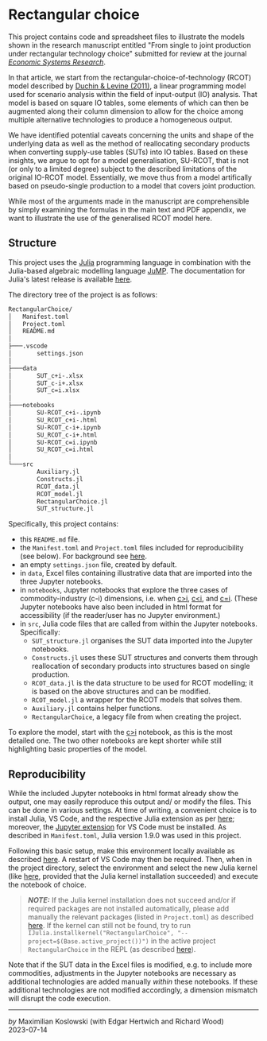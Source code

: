 [_metadata_:author]:- "Max Koslowski"
[_metadata_:affiliation]:- "NTNU, Norway"
[_metadata_:contact]:- "maximilian.koslowski at ntnu.no"
[_metadata_:date]:- "2023-07-11 14:13:14"

# Rectangular choice
This project contains code and spreadsheet files to illustrate the models shown in the research manuscript entitled "From single to joint production under rectangular technology choice" submitted for review at the journal [*Economic Systems Research*](https://www.tandfonline.com/journals/cesr20).

In that article, we start from the rectangular-choice-of-technology (RCOT) model described by [Duchin & Levine (2011)](https://doi.org/10.1080/09535314.2011.571238), a linear programming model used for scenario analysis within the field of input-output (IO) analysis. That model is based on square IO tables, some elements of which can then be augmented along their column dimension to allow for the choice among multiple alternative technologies to produce a homogeneous output.

We have identified potential caveats concerning the units and shape of the underlying data as well as the method of reallocating secondary products when converting supply-use tables (SUTs) into IO tables. Based on these insights, we argue to opt for a model generalisation, SU-RCOT, that is not (or only to a limited degree) subject to the described limitations of the original IO-RCOT model. Essentially, we move thus from a model artifically based on pseudo-single production to a model that covers joint production.

While most of the arguments made in the manuscript are comprehensible by simply examining the formulas in the main text and PDF appendix, we want to illustrate the use of the generalised RCOT model here.


## Structure
This project uses the [Julia](https://julialang.org/) programming language in combination with the Julia-based algebraic modelling language [JuMP](https://jump.dev/JuMP.jl/stable/). The documentation for Julia's latest release is available [here](https://docs.julialang.org/en/v1/).

The directory tree of the project is as follows:

```bash
RectangularChoice/
│   Manifest.toml
│   Project.toml
│   README.md
│
├───.vscode
│       settings.json
│
├───data
│       SUT_c+i-.xlsx
│       SUT_c-i+.xlsx
│       SUT_c=i.xlsx
│
├───notebooks
│       SU-RCOT_c+i-.ipynb
│       SU_RCOT_c+i-.html
│       SU-RCOT_c-i+.ipynb
│       SU_RCOT_c-i+.html
│       SU-RCOT_c=i.ipynb
│       SU_RCOT_c=i.html
│
└───src
        Auxiliary.jl
        Constructs.jl
        RCOT_data.jl
        RCOT_model.jl
        RectangularChoice.jl
        SUT_structure.jl
```

Specifically, this project contains:
- this ``README.md`` file.
- the ``Manifest.toml`` and ``Project.toml`` files included for reproducibility (see below). For background see [here](https://pkgdocs.julialang.org/v1/toml-files/).
- an empty ``settings.json`` file, created by default.
- in ``data``, Excel files containing illustrative data that are imported into the three Jupyter notebooks.
- in ``notebooks``, Jupyter notebooks that explore the three cases of commodity-industry (c-i) dimensions, i.e. when [c>i](./notebooks/SU-RCOT_c+i-.ipynb), [c<i](./notebooks/SU-RCOT_c-i+.ipynb), and [c=i](./notebooks/SU-RCOT_c=i.ipynb). (These Jupyter notebooks have also been included in html format for accessibility (if the reader/user has no Jupyter environment.)
- in ``src``, Julia code files that are called from within the Jupyter notebooks. Specifically:
    - ``SUT_structure.jl`` organises the SUT data imported into the Jupyter notebooks.
    - ``Constructs.jl`` uses these SUT structures and converts them through reallocation of secondary products into structures based on single production.
    - ``RCOT_data.jl`` is the data structure to be used for RCOT modelling; it is based on the above structures and can be modified.
    - ``RCOT_model.jl`` a wrapper for the RCOT models that solves them.
    - ``Auxiliary.jl`` contains helper functions.
    - ``RectangularChoice``, a legacy file from when creating the project.

To explore the model, start with the [c>i](./notebooks/SU-RCOT_c+i-.ipynb) notebook, as this is the most detailed one. The two other notebooks are kept shorter while still highlighting basic properties of the model.

## Reproducibility
While the included Jupyter notebooks in html format already show the output, one may easily reproduce this output and/ or modify the files. This can be done in various settings. At time of writing, a convenient choice is to install Julia, VS Code, and the respective Julia extension as per [here](https://www.julia-vscode.org/docs/dev/gettingstarted/); moreover, the [Jupyter extension](https://marketplace.visualstudio.com/items?itemName=ms-toolsai.jupyter) for VS Code must be installed. As described in ``Manifest.toml``, Julia version 1.9.0 was used in this project.

Following this basic setup, make this environment locally available as described [here](https://pkgdocs.julialang.org/v1/environments/#Using-someone-else's-project). A restart of VS Code may then be required. Then, when in the project directory, select the environment and select the new Julia kernel (like [here](https://code.visualstudio.com/docs/datascience/jupyter-kernel-management), provided that the Julia kernel installation succeeded) and execute the notebook of choice.

> **_NOTE:_** If the Julia kernel installation does not succeed and/or if required packages are not installed automatically, please add manually the relevant packages (listed in ``Project.toml``) as described [here](https://pkgdocs.julialang.org/v1/managing-packages/#Adding-registered-packages). If the kernel can still not be found, try to run ``IJulia.installkernel("RectangularChoice", "--project=$(Base.active_project())")`` in the active project ``RectangularChoice`` in the REPL (as described [here](https://julialang.github.io/IJulia.jl/stable/manual/usage/#Julia-projects)). 

Note that if the SUT data in the Excel files is modified, e.g. to include more commodities, adjustments in the Jupyter notebooks are necessary as additional technologies are added manually *within* these notebooks. If these additional technologies are not modified accordingly, a dimension mismatch will disrupt the code execution.


---

*by* Maximilian Koslowski (with Edgar Hertwich and Richard Wood)\
2023-07-14